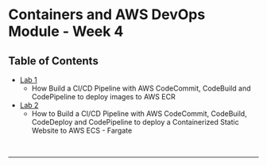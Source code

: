 # Containers and AWS DevOps Module - Week 4


## Table of Contents
<!-- TOC -->
- [Lab 1](lab-1.md)
    - How Build a CI/CD Pipeline with AWS CodeCommit, CodeBuild and CodePipeline to deploy images to AWS ECR 
- [Lab 2](lab-2.md)
    - How to Build a CI/CD Pipeline with AWS CodeCommit, CodeBuild, CodeDeploy and CodePipeline to deploy a Containerized Static Website to AWS ECS - Fargate

<br/>

---